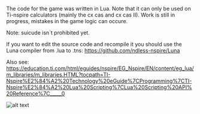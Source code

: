 The code for the game was written in Lua. Note that it can only be used on Ti-nspire calculators (mainly the cx cas and cx cas II).
Work is still in progress, mistakes in the game logic can occure. 

Note: suicude isn`t prohibited yet. 

If you want to edit the source code and recompile it you should use the Luna compiler from .lua to .tns: https://github.com/ndless-nspire/Luna

Also see: https://education.ti.com/html/eguides/nspire/EG_Nspire/EN/content/eg_lua/m_libraries/m_libraries.HTML?tocpath=TI-Nspire%E2%84%A2%20Technology%20eGuide%7CProgramming%7CTI-Nspire%E2%84%A2%20Lua%20Scripting%7CLua%20Scripting%20API%20Reference%7C_____0

![alt text]((https://github.com/leog314/Go_for_ti/blob/main/go_picture.jpg)?raw=true)
